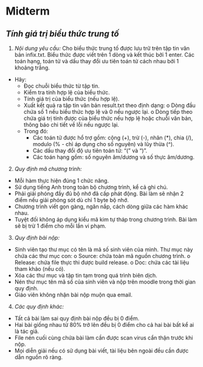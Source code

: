 # **Midterm**
## *Tính giá trị biểu thức trung tố*
1. *Nội dung yêu cầu:* Cho biểu thức trung tố được lưu trữ trên tập tin văn bản infix.txt. Biểu thức được viết trên 1 dòng và kết
thúc bởi 1 enter. Các toán hạng, toán tử và dấu thay đổi ưu tiên toán tử cách nhau bởi 1 khoảng trắng.
- Hãy:
    - Đọc chuỗi biểu thức từ tập tin.
    - Kiểm tra tính hợp lệ của biểu thức.
    - Tính giá trị của biểu thức (nếu hợp lệ).
    - Xuất kết quả ra tập tin văn bản result.txt theo định dạng:
        o Dòng đầu chứa số 1 nếu biểu thức hợp lệ và 0 nếu ngược lại.
        o Dòng tiếp theo chứa giá trị tính được của biểu thức nếu hợp lệ hoặc chuỗi văn bản, thông báo chi tiết về lỗi nếu ngược lại.
    - Trong đó:
        - Các toán tử được hổ trợ gồm: cộng (+), trừ (-), nhân (*), chia (/), modulo (% - chỉ áp dụng cho số nguyên) và lũy thừa (^).
        - Các dấu thay đổi độ ưu tiên toán tử: “(” và “)”.
        - Các toán hạng gồm: số nguyên âm/dương và số thực âm/dương.
2. *Quy định mã chương trình:*
- Mỗi hàm thực hiện đúng 1 chức năng.
- Sử dụng tiếng Anh trong toàn bộ chương trình, kể cả ghi chú.
- Phải giải phóng đầy đủ bộ nhớ đã cấp phát động. Bài làm sẽ nhận 2 điểm nếu giải phóng sót dù chỉ 1 byte bộ nhớ.
- Chương trình viết gọn gàng, ngăn nắp, cách dòng giữa các hàm khác nhau.
- Tuyệt đối không áp dụng kiểu mã kim tự tháp trong chương trình. Bài làm sẽ bị trừ 1 điểm cho mỗi lần vi phạm.
3. *Quy định bài nộp:*
- Sinh viên tạo thư mục có tên là mã số sinh viên của mình. Thư mục này chứa các thư mục con:
    o Source: chứa toàn mã nguồn chương trình.
    o Release: chứa file thực thi được build release.
    o Doc: chứa các tài liệu tham khảo (nếu có).
- Xóa các thư mục và tập tin tạm trong quá trình biên dịch.
- Nén thư mục tên mã số của sinh viên và nộp trên moodle trong thời gian quy định.
- Giáo viên không nhận bài nộp muộn qua email.
4. *Các quy định khác:*
- Tất cả bài làm sai quy định bài nộp đều bị 0 điểm.
- Hai bài giống nhau từ 80% trở lên đều bị 0 điểm cho cả hai bài bất kể ai là tác giả.
- File nén cuối cùng chứa bài làm cần được scan virus cẩn thận trước khi nộp.
- Mọi diễn giải nếu có sử dụng bài viết, tài liệu bên ngoài đều cần được dẫn nguồn rõ ràng.
